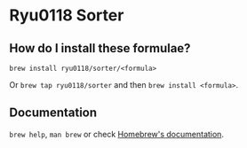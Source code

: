# Ryu0118 Sorter

## How do I install these formulae?

`brew install ryu0118/sorter/<formula>`

Or `brew tap ryu0118/sorter` and then `brew install <formula>`.

## Documentation

`brew help`, `man brew` or check [Homebrew's documentation](https://docs.brew.sh).
